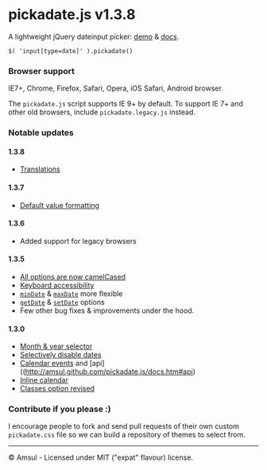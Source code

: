 # pickadate.js v1.3.8


A lightweight jQuery dateinput picker: [demo](http://amsul.github.com/pickadate.js) & [docs](http://amsul.github.com/pickadate.js/docs.htm>).


```
$( 'input[type=date]' ).pickadate()
```

### Browser support
IE7+, Chrome, Firefox, Safari, Opera, iOS Safari, Android browser.

The `pickadate.js` script supports IE 9+ by default. To support IE 7+ and other old browsers, include `pickadate.legacy.js` instead.


### Notable updates

#### 1.3.8
- [Translations](http://amsul.github.com/pickadate.js/docs.htm#translations)

#### 1.3.7
- [Default value formatting](http://amsul.github.com/pickadate.js/docs.htm#formats_hidden)

#### 1.3.6
- Added support for legacy browsers

#### 1.3.5

- [All options are now camelCased](http://amsul.github.com/pickadate.js/docs.htm#options)
- [Keyboard accessibility](http://amsul.github.com/pickadate.js/docs.htm)
- [`minDate`](http://amsul.github.com/pickadate.js/docs.htm#ranges) & [`maxDate`](http://amsul.github.com/pickadate.js/docs.htm#ranges) more flexible
- [`getDate`](http://amsul.github.com/pickadate.js/docs.htm#api_getDate) & [`setDate`](http://amsul.github.com/pickadate.js/docs.htm#api_setDate) options
- Few other bug fixes & improvements under the hood.


#### 1.3.0

- [Month & year selector](http://amsul.github.com/pickadate.js/docs.htm#selectors)
- [Selectively disable dates](http://amsul.github.com/pickadate.js/docs.htm#dates_disabled)
- [Calendar events](http://amsul.github.com/pickadate.js/docs.htm#events) and [api]((http://amsul.github.com/pickadate.js/docs.htm#api)
- [Inline calendar](http://amsul.github.com/pickadate.js/docs.htm#theme)
- [Classes option revised](http://amsul.github.com/pickadate.js/docs.htm#classes)


### Contribute if you please :)

I encourage people to fork and send pull requests of their own custom `pickadate.css` file so we can build a repository of themes to select from.

---

&copy; Amsul - Licensed under MIT ("expat" flavour) license.